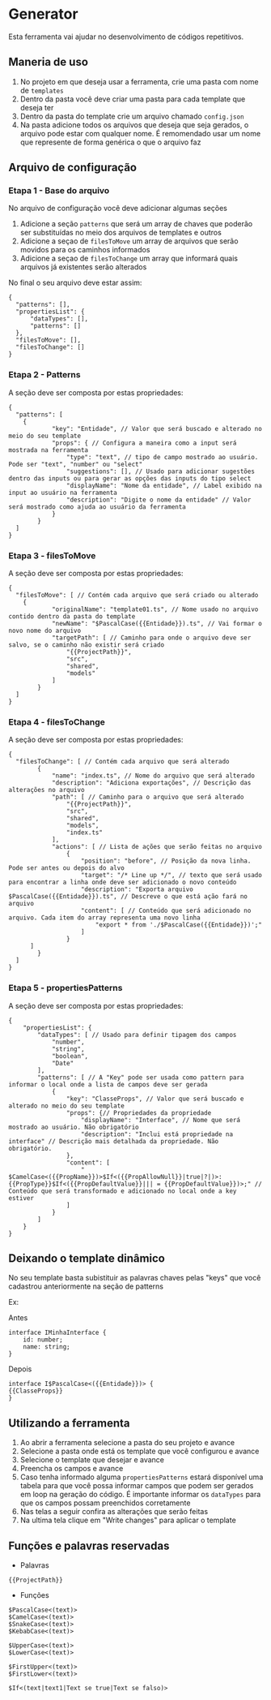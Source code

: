 # Generator
Esta ferramenta vai ajudar no desenvolvimento de códigos repetitivos.


## Maneria de uso
1. No projeto em que deseja usar a ferramenta, crie uma pasta com nome de `templates`
1. Dentro da pasta você deve criar uma pasta para cada template que deseja ter
1. Dentro da pasta do template crie um arquivo chamado `config.json`
1. Na pasta adicione todos os arquivos que deseja que seja gerados, o arquivo pode estar com qualquer nome. É remomendado usar um nome que represente de forma genérica o que o arquivo faz

## Arquivo de configuração

### **Etapa 1** - Base do arquivo

No arquivo de configuração você deve adicionar algumas seções
 
1. Adicione a seção `patterns` que será um array de chaves que poderão ser substituídas no meio dos arquivos de templates e outros 
1. Adicione a seçao de `filesToMove` um array de arquivos que serão movidos para os caminhos informados
1. Adicione a seçao de `filesToChange` um array que informará quais arquivos já existentes serão alterados

No final o seu arquivo deve estar assim:
``` jsonc 
{
  "patterns": [],
  "propertiesList": {
	  "dataTypes": [],
	  "patterns": []
  },
  "filesToMove": [],
  "filesToChange": []
}
```

### **Etapa 2** - Patterns

A seção deve ser composta por estas propriedades:

``` jsonc
{
  "patterns": [
    {
			"key": "Entidade", // Valor que será buscado e alterado no meio do seu template
			"props": { // Configura a maneira como a input será mostrada na ferramenta
				"type": "text", // tipo de campo mostrado ao usuário. Pode ser "text", "number" ou "select"
				"suggestions": [], // Usado para adicionar sugestões dentro das inputs ou para gerar as opções das inputs do tipo select
				"displayName": "Nome da entidade", // Label exibido na input ao usuário na ferramenta
				"description": "Digite o nome da entidade" // Valor será mostrado como ajuda ao usuário da ferramenta
			}
		}
  ]
}
```

### **Etapa 3** - filesToMove

A seção deve ser composta por estas propriedades:

``` jsonc
{
  "filesToMove": [ // Contém cada arquivo que será criado ou alterado
    {
			"originalName": "template01.ts", // Nome usado no arquivo contido dentro da pasta do template
			"newName": "$PascalCase({{Entidade}}).ts", // Vai formar o novo nome do arquivo
			"targetPath": [ // Caminho para onde o arquivo deve ser salvo, se o caminho não existir será criado
				"{{ProjectPath}}",
				"src",
				"shared",
				"models"
			]
		}
  ]
}
```

### **Etapa 4** - filesToChange

A seção deve ser composta por estas propriedades:

``` jsonc
{
  "filesToChange": [ // Contém cada arquivo que será alterado
		{
			"name": "index.ts", // Nome do arquivo que será alterado
			"description": "Adiciona exportações", // Descrição das alterações no arquivo
			"path": [ // Caminho para o arquivo que será alterado
				"{{ProjectPath}}",
				"src",
				"shared",
				"models",
				"index.ts"
			],
			"actions": [ // Lista de ações que serão feitas no arquivo
				{
					"position": "before", // Posição da nova linha. Pode ser antes ou depois do alvo
					"target": "/* Line up */", // texto que será usado para encontrar a linha onde deve ser adicionado o novo conteúdo
					"description": "Exporta arquivo $PascalCase({{Entidade}}).ts", // Descreve o que está ação fará no arquivo
					"content": [ // Conteúdo que será adicionado no arquivo. Cada item do array representa uma novo linha
						"export * from './$PascalCase({{Entidade}})';"
					]
				}
      ]
		}
  ]
}
```

### **Etapa 5** - propertiesPatterns

A seção deve ser composta por estas propriedades:

``` jsonc
{
    "propertiesList": {
        "dataTypes": [ // Usado para definir tipagem dos campos
            "number",
            "string",
            "boolean",
            "Date"
        ],
        "patterns": [ // A "Key" pode ser usada como pattern para informar o local onde a lista de campos deve ser gerada
            {
                "key": "ClasseProps", // Valor que será buscado e alterado no meio do seu template
                "props": {// Propriedades da propriedade
                    "displayName": "Interface", // Nome que será mostrado ao usuário. Não obrigatório
                    "description": "Inclui está propriedade na interface" // Descrição mais detalhada da propriedade. Não obrigatório.
                },
                "content": [
                    "  $CamelCase<({{PropName}})>$If<({{PropAllowNull}}|true|?|)>: {{PropType}}$If<({{PropDefaultValue}}||| = {{PropDefaultValue}})>;" // Conteúdo que será transformado e adicionado no local onde a key estiver
                ]
            }
        ]
    }
}
```

## Deixando o template dinâmico

No seu template basta subistituir as palavras chaves pelas "keys" que você cadastrou anteriormente na seção de patterns

Ex: 

Antes
``` TS
interface IMinhaInterface {
	id: number;
	name: string;
} 
```

Depois
``` TS
interface I$PascalCase<({{Entidade}})> {
{{ClasseProps}}
} 
```

## Utilizando a ferramenta

1. Ao abrir a ferramenta selecione a pasta do seu projeto e avance
1. Selecione a pasta onde está os template que você configurou e avance
1. Selecione o template que desejar e avance
1. Preencha os campos e avance
1. Caso tenha informado alguma `propertiesPatterns` estará disponível uma tabela para que você possa informar campos que podem ser gerados em loop na geração do código. É importante informar os `dataTypes` para que os campos possam preenchidos corretamente
1. Nas telas a seguir confira as alterações que serão feitas
1. Na ultima tela clique em "Write changes" para aplicar o template

## Funções e palavras reservadas
* Palavras

```
{{ProjectPath}}
```

* Funções
```
$PascalCase<(text)>
$CamelCase<(text)>
$SnakeCase<(text)>
$KebabCase<(text)>

$UpperCase<(text)>
$LowerCase<(text)>

$FirstUpper<(text)>
$FirstLower<(text)>

$If<(text|text1|Text se true|Text se falso)>
```
